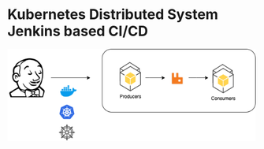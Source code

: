 # Kubernetes Distributed System Jenkins based CI/CD 

<p/>

![Image of Yaktocat](https://github.com/benpony/infrastructure-k8sRabbitMQMicroservices/blob/master/KubernetesJenkinsPipleine.png)

